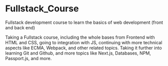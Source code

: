 # Fullstack_Course
Fullstack development course to learn the basics of web development (front and back end)

Taking a Fullstack course, including the whole bases from Frontend with HTML and CSS, going to integration with JS, continuing with more technical aspects like ECMA, Webpack, and other related topics.
Taking it further into learning Git and Github, and more topics like Next.js, Databases, NPM, Passport.js, and more.
